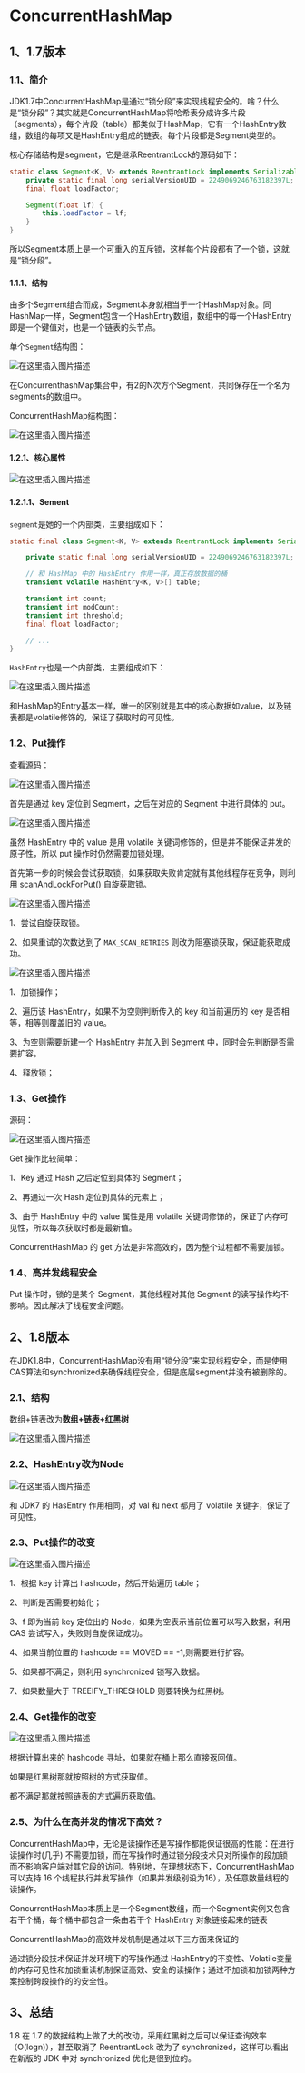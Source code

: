 # ConcurrentHashMap

## 1、1.7版本

### 1.1、简介

JDK1.7中ConcurrentHashMap是通过“锁分段”来实现线程安全的。啥？什么是“锁分段”？其实就是ConcurrentHashMap将哈希表分成许多片段（segments），每个片段（table）都类似于HashMap，它有一个HashEntry数组，数组的每项又是HashEntry组成的链表。每个片段都是Segment类型的。

核心存储结构是segment，它是继承ReentrantLock的源码如下：

```Java
static class Segment<K, V> extends ReentrantLock implements Serializable {
    private static final long serialVersionUID = 2249069246763182397L;
    final float loadFactor;

    Segment(float lf) {
        this.loadFactor = lf;
    }
}
```

所以Segment本质上是一个可重入的互斥锁，这样每个片段都有了一个锁，这就是“锁分段”。

#### 1.1.1、结构

由多个Segment组合而成，Segment本身就相当于一个HashMap对象。同HashMap一样，Segment包含一个HashEntry数组，数组中的每一个HashEntry即是一个键值对，也是一个链表的头节点。

单个`Segment`结构图：

![在这里插入图片描述](../../../images/20200807200052113.png)

在ConcurrenthashMap集合中，有2的N次方个Segment，共同保存在一个名为segments的数组中。

ConcurrentHashMap结构图：

![在这里插入图片描述](../../../images/20200807200123141.png)

#### 1.2.1、核心属性

![在这里插入图片描述](../../../images/20200807201722260.png)

#### 1.2.1.1、Sement

`segment`是她的一个内部类，主要组成如下：

```Java
static final class Segment<K, V> extends ReentrantLock implements Serializable {

    private static final long serialVersionUID = 2249069246763182397L;

    // 和 HashMap 中的 HashEntry 作用一样，真正存放数据的桶
    transient volatile HashEntry<K, V>[] table;

    transient int count;
    transient int modCount;
    transient int threshold;
    final float loadFactor;

    // ...
}
```

`HashEntry`也是一个内部类，主要组成如下：

![在这里插入图片描述](../../../images/20200807202323615.png)

和HashMap的Entry基本一样，唯一的区别就是其中的核心数据如value，以及链表都是volatile修饰的，保证了获取时的可见性。

### 1.2、Put操作

查看源码：

![在这里插入图片描述](../../../images/20200807202542921.png)

首先是通过 key 定位到 Segment，之后在对应的 Segment 中进行具体的 put。

![在这里插入图片描述](../../../images/20200807202759568.png)

虽然 HashEntry 中的 value 是用 volatile 关键词修饰的，但是并不能保证并发的原子性，所以 put 操作时仍然需要加锁处理。

首先第一步的时候会尝试获取锁，如果获取失败肯定就有其他线程存在竞争，则利用 scanAndLockForPut() 自旋获取锁。

![在这里插入图片描述](../../../images/20200807203115482.png)

1、尝试自旋获取锁。

2、如果重试的次数达到了 `MAX_SCAN_RETRIES` 则改为阻塞锁获取，保证能获取成功。

![在这里插入图片描述](../../../images/20200807203318514.png)

1、加锁操作；

2、遍历该 HashEntry，如果不为空则判断传入的 key 和当前遍历的 key 是否相等，相等则覆盖旧的 value。

3、为空则需要新建一个 HashEntry 并加入到 Segment 中，同时会先判断是否需要扩容。

4、释放锁；

### 1.3、Get操作

源码：

![在这里插入图片描述](../../../images/20200807203606205.png)

Get 操作比较简单：

1、Key 通过 Hash 之后定位到具体的 Segment；

2、再通过一次 Hash 定位到具体的元素上；

3、由于 HashEntry 中的 value 属性是用 volatile 关键词修饰的，保证了内存可见性，所以每次获取时都是最新值。

ConcurrentHashMap 的 get 方法是非常高效的，因为整个过程都不需要加锁。

### 1.4、高并发线程安全

Put 操作时，锁的是某个 Segment，其他线程对其他 Segment 的读写操作均不影响。因此解决了线程安全问题。

## 2、1.8版本

在JDK1.8中，ConcurrentHashMap没有用“锁分段”来实现线程安全，而是使用CAS算法和synchronized来确保线程安全，但是底层segment并没有被删除的。

### 2.1、结构

数组+链表改为**数组+链表+红黑树**

![在这里插入图片描述](../../../images/20200807204712902.png)

### 2.2、HashEntry改为Node

![在这里插入图片描述](../../../images/20200807204852550.png)

和 JDK7 的 HasEntry 作用相同，对 val 和 next 都用了 volatile 关键字，保证了可见性。

### 2.3、Put操作的改变

![在这里插入图片描述](../../../images/2020080720541110.png)

1、根据 key 计算出 hashcode，然后开始遍历 table；

2、判断是否需要初始化；

3、f 即为当前 key 定位出的 Node，如果为空表示当前位置可以写入数据，利用 CAS 尝试写入，失败则自旋保证成功。

4、如果当前位置的 hashcode == MOVED == -1,则需要进行扩容。

5、如果都不满足，则利用 synchronized 锁写入数据。

7、如果数量大于 TREEIFY_THRESHOLD 则要转换为红黑树。

### 2.4、Get操作的改变

![在这里插入图片描述](../../../images/20200807205906631.png)

根据计算出来的 hashcode 寻址，如果就在桶上那么直接返回值。

如果是红黑树那就按照树的方式获取值。

都不满足那就按照链表的方式遍历获取值。

### 2.5、为什么在高并发的情况下高效？

ConcurrentHashMap中，无论是读操作还是写操作都能保证很高的性能：在进行读操作时(几乎)
不需要加锁，而在写操作时通过锁分段技术只对所操作的段加锁而不影响客户端对其它段的访问。特别地，在理想状态下，ConcurrentHashMap 可以支持 16 个线程执行并发写操作（如果并发级别设为16），及任意数量线程的读操作。

ConcurrentHashMap本质上是一个Segment数组，而一个Segment实例又包含若干个桶，每个桶中都包含一条由若干个 HashEntry 对象链接起来的链表

ConcurrentHashMap的高效并发机制是通过以下三方面来保证的

通过锁分段技术保证并发环境下的写操作通过 HashEntry的不变性、Volatile变量的内存可见性和加锁重读机制保证高效、安全的读操作；通过不加锁和加锁两种方案控制跨段操作的的安全性。

## 3、总结

1.8 在 1.7 的数据结构上做了大的改动，采用红黑树之后可以保证查询效率（O(logn)），甚至取消了 ReentrantLock 改为了 synchronized，这样可以看出在新版的 JDK 中对 synchronized
优化是很到位的。